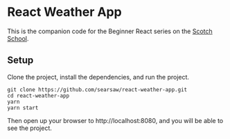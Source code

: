 # React Weather App

This is the companion code for the Beginner React series on the [Scotch School](https://school.scotch.io/).

## Setup

Clone the project, install the dependencies, and run the project.

```
git clone https://github.com/searsaw/react-weather-app.git
cd react-weather-app
yarn
yarn start
```

Then open up your browser to http://localhost:8080, and you will be able to see the project.
